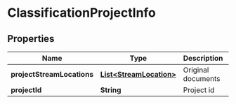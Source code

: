 
# ClassificationProjectInfo

## Properties
Name | Type | Description | Notes
------------ | ------------- | ------------- | -------------
**projectStreamLocations** | [**List&lt;StreamLocation&gt;**](StreamLocation.md) | Original documents | 
**projectId** | **String** | Project id |  [optional]



